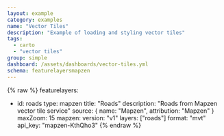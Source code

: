 ```yaml
---
layout: example
category: examples
name: "Vector Tiles"
description: "Example of loading and styling vector tiles"
tags:
  - carto
  - "vector tiles"
group: simple
dashboard: /assets/dashboards/vector-tiles.yml
schema: featurelayersmapzen
---
```

{% raw %}
featurelayers:
  - id: roads
    type: mapzen
    title: "Roads"
    description: "Roads from Mapzen vector tile service"
    source: { name: "Mapzen", attribution: "Mapzen" }
    maxZoom: 15
    mapzen:
      version: "v1"
      layers: ["roads"]
      format: "mvt"
      api_key: "mapzen-KthQho3"
{% endraw %}
